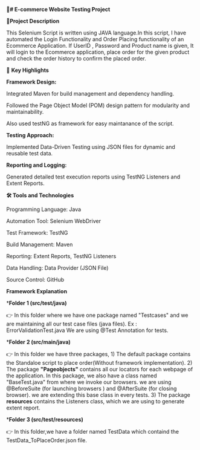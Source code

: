 🛒**# E-commerce Website Testing Project**

📜**Project Description**

This Selenium Script is written using JAVA language.In this script, I have automated the Login Functionality and Order Placing functionality of an Ecommerce Application.
If UserID , Password and Product name is given, It will login to the Ecommerce application, place order for the given product and check the order history to confirm the placed order. 

🚀 **Key Highlights**

**Framework Design:**

Integrated Maven for build management and dependency handling.

Followed the Page Object Model (POM) design pattern for modularity and maintainability.

Also used testNG as framework for easy maintanance of the script.

**Testing Approach:**

Implemented Data-Driven Testing using JSON files for dynamic and reusable test data.

**Reporting and Logging:**

Generated detailed test execution reports using TestNG Listeners and Extent Reports.

**🛠️ Tools and Technologies**

Programming Language: Java

Automation Tool: Selenium WebDriver

Test Framework: TestNG

Build Management: Maven

Reporting: Extent Reports, TestNG Listeners

Data Handling: Data Provider (JSON File)

Source Control: GitHub

**Framework Explanation**

***Folder 1 (src/test/java)**

👉 In this folder where we have one package named "Testcases" and we are maintaining all our test case files (java files). Ex : ErrorValidationTest.java We are using @Test Annotation for tests.

***Folder 2 (src/main/java)**

👉 In this folder we have three packages, 
          1) The default package contains the Standaloe script to place order(Without framework implementation).
          2) The package **"Pageobjects"** contains all our locators for each webpage of the application.
             In this package, we also have a class named "BaseTest.java" from where we invoke our browsers.
             we are using @BeforeSuite (for launching browsers ) and @AfterSuite (for closing browser).
             we are extending this base class in every tests. 
          3) The package **resources** contains the Listeners class, which we are using to generate extent report.

***Folder 3 (src/test/resources)**          

👉 In this folder,we have a folder named TestData which containd the TestData_ToPlaceOrder.json file.
